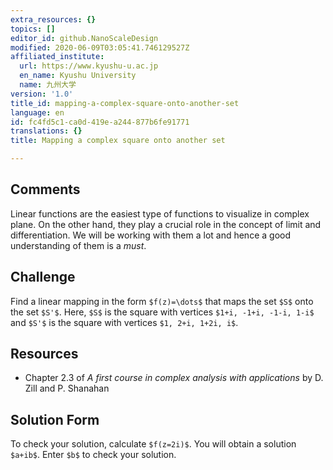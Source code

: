 ```yaml
---
extra_resources: {}
topics: []
editor_id: github.NanoScaleDesign
modified: 2020-06-09T03:05:41.746129527Z
affiliated_institute:
  url: https://www.kyushu-u.ac.jp
  en_name: Kyushu University
  name: 九州大学
version: '1.0'
title_id: mapping-a-complex-square-onto-another-set
language: en
id: fc4fd5c1-ca0d-419e-a244-877b6fe91771
translations: {}
title: Mapping a complex square onto another set

---
```


## Comments

Linear functions are the easiest type of functions to visualize in complex plane. On the other hand, they play a crucial role in the concept of limit and differentiation. We will be working with them a lot and hence a good understanding of them is a *must*. 

## Challenge
Find a linear mapping in the form `$f(z)=\dots$` that maps the set `$S$` onto the set `$S'$`.
Here, `$S$` is the square with vertices `$1+i, -1+i, -1-i, 1-i$`
and `$S'$` is the square with vertices `$1, 2+i, 1+2i, i$`.

## Resources
    
- Chapter 2.3 of *A first course in complex analysis with applications* by D. Zill and P. Shanahan


## Solution Form
To check your solution, calculate `$f(z=2i)$`.
You will obtain a solution `$a+ib$`.
Enter `$b$` to check your solution.
